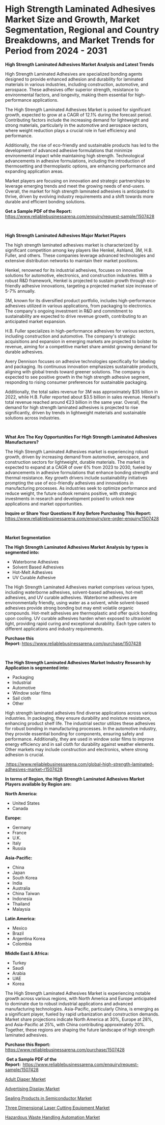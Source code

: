 <p><h1>High Strength Laminated Adhesives Market Size and Growth, Market Segmentation, Regional and Country Breakdowns, and Market Trends for Period from 2024 -  2031</h1></p><p><strong>High Strength Laminated Adhesives Market Analysis and Latest Trends</strong></p>
<p><p>High Strength Laminated Adhesives are specialized bonding agents designed to provide enhanced adhesion and durability for laminated materials in various industries, including construction, automotive, and aerospace. These adhesives offer superior strength, resistance to environmental factors, and longevity, making them essential for high-performance applications.</p><p>The High Strength Laminated Adhesives Market is poised for significant growth, expected to grow at a CAGR of 12.1% during the forecast period. Contributing factors include the increasing demand for lightweight and strong materials, particularly in the automotive and aerospace sectors, where weight reduction plays a crucial role in fuel efficiency and performance. </p><p>Additionally, the rise of eco-friendly and sustainable products has led to the development of advanced adhesive formulations that minimize environmental impact while maintaining high strength. Technological advancements in adhesive formulations, including the introduction of thermosetting and thermoplastic options, are enhancing performance and expanding application areas. </p><p>Market players are focusing on innovation and strategic partnerships to leverage emerging trends and meet the growing needs of end-users. Overall, the market for high strength laminated adhesives is anticipated to thrive, driven by evolving industry requirements and a shift towards more durable and efficient bonding solutions.</p></p>
<p><strong>Get a Sample PDF of the Report:&nbsp;</strong> <a href="https://www.reliablebusinessarena.com/enquiry/request-sample/1507428">https://www.reliablebusinessarena.com/enquiry/request-sample/1507428</a></p>
<p>&nbsp;</p>
<p><strong>High Strength Laminated Adhesives Major Market Players</strong></p>
<p><p>The high strength laminated adhesives market is characterized by significant competition among key players like Henkel, Ashland, 3M, H.B. Fuller, and others. These companies leverage advanced technologies and extensive distribution networks to maintain their market positions.</p><p>Henkel, renowned for its industrial adhesives, focuses on innovative solutions for automotive, electronics, and construction industries. With a robust R&D framework, Henkel is projected to sustain growth through eco-friendly adhesive innovations, targeting a projected market size increase of 5-7% annually.</p><p>3M, known for its diversified product portfolio, includes high-performance adhesives utilized in various applications, from packaging to electronics. The company's ongoing investment in R&D and commitment to sustainability are expected to drive revenue growth, contributing to an anticipated market expansion.</p><p>H.B. Fuller specializes in high-performance adhesives for various sectors, including construction and automotive. The company's strategic acquisitions and expansion in emerging markets are projected to bolster its revenue, aiming for a competitive market share amidst growing demand for durable adhesives.</p><p>Avery Dennison focuses on adhesive technologies specifically for labeling and packaging. Its continuous innovation emphasizes sustainable products, aligning with global trends toward greener solutions. The company is expected to see positive growth in the high strength adhesive segment, responding to rising consumer preferences for sustainable packaging.</p><p>Additionally, the total sales revenue for 3M was approximately $35 billion in 2022, while H.B. Fuller reported about $3.5 billion in sales revenue. Henkel's total revenue reached around €23 billion in the same year. Overall, the demand for high strength laminated adhesives is projected to rise significantly, driven by trends in lightweight materials and sustainable solutions across industries.</p></p>
<p>&nbsp;</p>
<p><strong>What Are The Key Opportunities For High Strength Laminated Adhesives Manufacturers?</strong></p>
<p><p>The High Strength Laminated Adhesives market is experiencing robust growth, driven by increasing demand from automotive, aerospace, and construction sectors for lightweight, durable materials. The market is expected to expand at a CAGR of over 6% from 2023 to 2030, fueled by advancements in adhesive formulations that enhance bonding strength and thermal resistance. Key growth drivers include sustainability initiatives prompting the use of eco-friendly adhesives and innovations in manufacturing processes. As industries seek to optimize performance and reduce weight, the future outlook remains positive, with strategic investments in research and development poised to unlock new applications and market opportunities.</p></p>
<p><strong>Inquire or Share Your Questions If Any Before Purchasing This Report:</strong> <a href="https://www.reliablebusinessarena.com/enquiry/pre-order-enquiry/1507428">https://www.reliablebusinessarena.com/enquiry/pre-order-enquiry/1507428</a></p>
<p>&nbsp;</p>
<p><strong>Market Segmentation</strong></p>
<p><strong>The High Strength Laminated Adhesives Market Analysis by types is segmented into:</strong></p>
<p><ul><li>Waterborne Adhesives</li><li>Solvent Based Adhesives</li><li>Hot-Melt Adhesives</li><li>UV Curable Adhesive</li></ul></p>
<p><p>The High Strength Laminated Adhesives market comprises various types, including waterborne adhesives, solvent-based adhesives, hot-melt adhesives, and UV curable adhesives. Waterborne adhesives are environmentally friendly, using water as a solvent, while solvent-based adhesives provide strong bonding but may emit volatile organic compounds. Hot-melt adhesives are thermoplastic and offer quick bonding upon cooling. UV curable adhesives harden when exposed to ultraviolet light, providing rapid curing and exceptional durability. Each type caters to different applications and industry requirements.</p></p>
<p><strong>Purchase this Report:&nbsp;</strong><a href="https://www.reliablebusinessarena.com/purchase/1507428">https://www.reliablebusinessarena.com/purchase/1507428</a></p>
<p>&nbsp;</p>
<p><strong>The High Strength Laminated Adhesives Market Industry Research by Application is segmented into:</strong></p>
<p><ul><li>Packaging</li><li>Industrial</li><li>Automotive</li><li>Window solar films</li><li>Sail cloth</li><li>Other</li></ul></p>
<p><p>High strength laminated adhesives find diverse applications across various industries. In packaging, they ensure durability and moisture resistance, enhancing product shelf life. The industrial sector utilizes these adhesives for robust bonding in manufacturing processes. In the automotive industry, they provide essential bonding for components, ensuring safety and performance. Additionally, they are used in window solar films to improve energy efficiency and in sail cloth for durability against weather elements. Other markets may include construction and electronics, where strong adhesion is crucial.</p></p>
<p><a href="https://www.reliablebusinessarena.com/global-high-strength-laminated-adhesives-market-r1507428">&nbsp;https://www.reliablebusinessarena.com/global-high-strength-laminated-adhesives-market-r1507428</a></p>
<p><strong>In terms of Region, the High Strength Laminated Adhesives Market Players available by Region are:</strong></p>
<p>
    <p> <strong> North America: </strong>
        <ul>
            <li>United States</li>
            <li>Canada</li>
        </ul>
        </p> 
    <p> <strong> Europe: </strong>
        <ul>
            <li>Germany</li>
            <li>France</li>
            <li>U.K.</li>
            <li>Italy</li>
            <li>Russia</li>
        </ul>
        </p> 
    <p> <strong> Asia-Pacific: </strong>
        <ul>
            <li>China</li>
            <li>Japan</li>
            <li>South Korea</li>
            <li>India</li>
            <li>Australia</li>
            <li>China Taiwan</li>
            <li>Indonesia</li>
            <li>Thailand</li>
            <li>Malaysia</li>
        </ul>
        </p> 
    <p> <strong> Latin America: </strong>
        <ul>
            <li>Mexico</li>
            <li>Brazil</li>
            <li>Argentina Korea</li>
            <li>Colombia</li>
        </ul>
        </p> 
    <p> <strong> Middle East & Africa: </strong>
        <ul>
            <li>Turkey</li>
            <li>Saudi</li>
            <li>Arabia</li>
            <li>UAE</li>
            <li>Korea</li>
        </ul>
    </p>
    </p>
<p><p>The High Strength Laminated Adhesives Market is experiencing notable growth across various regions, with North America and Europe anticipated to dominate due to robust industrial applications and advanced manufacturing technologies. Asia-Pacific, particularly China, is emerging as a significant player, fueled by rapid urbanization and construction demands. Market share projections indicate North America at 30%, Europe at 28%, and Asia-Pacific at 25%, with China contributing approximately 20%. Together, these regions are shaping the future landscape of high strength laminated adhesives.</p></p>
<p><strong>Purchase this Report: </strong><a href="https://www.reliablebusinessarena.com/purchase/1507428">https://www.reliablebusinessarena.com/purchase/1507428</a></p>
<p>&nbsp;<strong>Get a Sample PDF of the Report:&nbsp;&nbsp;</strong><a href="https://www.reliablebusinessarena.com/enquiry/request-sample/1507428">https://www.reliablebusinessarena.com/enquiry/request-sample/1507428</a></p>
<p><strong></strong></p>
<p><p><a href="https://issuu.com/reportprime-2/docs/adult-diaper-market-size-2030.pptx_0bf5f9dd3f3d5a">Adult Diaper Market</a></p><p><a href="https://issuu.com/reportprime-2/docs/advertising-display-market-size-203_d6531018d94b9a">Advertising Display Market</a></p><p><a href="https://medium.com/@robertkennedy626/sealing-products-in-semiconductor-market-report-by-product-type-ffkm-fkm-vmq-epdm-ptfe-others-818ebf926744">Sealing Products in Semiconductor Market</a></p><p><a href="https://medium.com/@kimberlymgraha/three-dimensional-laser-cutting-equipment-market-insights-product-type-application-trends-and-226a0bb25cd0">Three Dimensional Laser Cutting Equipment Market</a></p><p><a href="https://github.com/lylyparadise/Market-Research-Report-List-5/blob/main/hazardous-waste-handling-automation-market.md">Hazardous Waste Handling Automation Market</a></p></p>